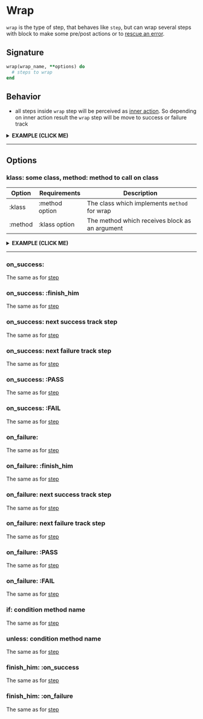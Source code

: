 # Wrap

`wrap` is the type of step, that behaves like `step`, but can wrap several steps with block to make some pre/post actions or to [rescue an error](https://github.com/differencialx/decouplio/docs/resq).

## Signature

```ruby
wrap(wrap_name, **options) do
  # steps to wrap
end
```

## Behavior

- all steps inside `wrap` step will be perceived as [inner action](https://github.com/differencialx/decouplio/docs/inner_action). So depending on inner action result the `wrap` step will be move to success or failure track

<details><summary><b>EXAMPLE (CLICK ME)</b></summary>
<p>

  ```ruby
    require 'decouplio'

    class SomeAction < Decouplio::Action
      logic do
        step :step_one

        wrap :wrap_one do
          step :step_two
          fail :fail_one
        end

        step :step_three
        fail :fail_two
      end

      def step_one(param_for_step_one:, **)
        ctx[:step_one] = param_for_step_one
      end

      def step_two(param_for_step_two:, **)
        ctx[:step_two]= param_for_step_two
      end

      def fail_one(**)
        ctx[:fail_one] = 'Fail one failure'
      end

      def step_three(**)
        ctx[:step_three] = 'Success'
      end

      def fail_two(**)
        ctx[:fail_two] = 'Fail two failure'
      end
    end

    success_wrap_success = SomeAction.call(
      param_for_step_one: true,
      param_for_step_two: true
    )
    success_wrap_failure = SomeAction.call(
      param_for_step_one: true,
      param_for_step_two: false
    )
    failure = SomeAction.call(
      param_for_step_one: false
    )

    success_wrap_success # =>
    # Result: success

    # Railway Flow:
    #   step_one -> wrap_one -> step_two -> step_three

    # Context:
    #   {:param_for_step_one=>true, :param_for_step_two=>true, :step_one=>true, :step_two=>true, :step_three=>"Success"}

    # Errors:
    #   {}


    success_wrap_failure # =>
    # Result: failure

    # Railway Flow:
    #   step_one -> wrap_one -> step_two -> fail_one -> fail_two

    # Context:
    #   {:param_for_step_one=>true, :param_for_step_two=>false, :step_one=>true, :step_two=>false, :fail_one=>"Fail one failure", :fail_two=>"Fail two failure"}

    # Errors:
    #   {}

    failure # =>
    # Result: failure

    # Railway Flow:
    #   step_one -> fail_two

    # Context:
    #   {:param_for_step_one=>false, :step_one=>false, :fail_two=>"Fail two failure"}

    # Errors:
    #   {}
  ```

  ```mermaid
    flowchart LR
        1(start)-->2(step_one);
        2(step_one)-->|success track|3(wrap_one);
        subgraph wrap action;
        3(wrap_one)-->|success track|4(start);
        4(start)-->5(step_two);
        5(step_two)-->|success track|6(finish success);
        5(step_two)-->|failure track|9(fail_one);
        9(fail_one)-->|failure track|10(finish failure);
        end;
        6(finish success)-->|success track|7(step_three);
        7(step_three)-->|success track|8(finish success);
        10(finish failure)-->|failure track|11(fail_two);
        11(fail_two)-->|failure track|12(finish failure);
        2(step_one)-->|failure track|11(fail_two)
  ```

</p>
</details>

***

## Options

### klass: some class, method: method to call on class

|Option|Requirements|Description|
|-|-|-|
|:klass|:method option|The class which implements `method` for wrap|
|:method|:klass option|The method which receives block as an argument|

<details><summary><b>EXAMPLE (CLICK ME)</b></summary>
<p>

  ```ruby
    require 'decouplio'

    class WrapperClass
      def self.some_wrapper_method(&block)
        if block_given?
          puts 'Before wrapper action execution'
          block.call
          puts 'After wrapper action execution'
        end
      end
    end

    class SomeActionWrapKlassMethod < Decouplio::Action
      logic do
        wrap :wrap_one, klass: WrapperClass, method: :some_wrapper_method do
          step :step_one
          step :step_two
        end
      end

      def step_one(**)
        puts 'Step one'
        ctx[:step_one] = 'Success'
      end

      def step_two(**)
        puts 'Step two'
        ctx[:step_two] = 'Success'
      end
    end

    action = SomeActionWrapKlassMethod.call # =>
    # Before wrapper action execution
    # Step one
    # Step two
    # After wrapper action execution

    action # =>
    # Result: success

    # Railway Flow:
    #   wrap_one -> step_one -> step_two

    # Context:
    #   {:step_one=>"Success", :step_two=>"Success"}

    # Errors:
    #   {}
  ```

  ```mermaid
    flowchart LR
        1(start)-->2(wrap_one);
        subgraph wrap action;
        2(wrap_one)-->|success track|3(step_one);
        3(step_one)-->|success track|4(step_two);
        4(step_two)-->|success track|5(finish success);
        end;
        5(finish success)-->|success track|6(finish success)
  ```

</p>
</details>

***

### on_success:
The same as for [step](https://github.com/differencialx/decouplio/docs/step)
### on_success: :finish_him
The same as for [step](https://github.com/differencialx/decouplio/docs/step)
### on_success: next success track step
The same as for [step](https://github.com/differencialx/decouplio/docs/step)
### on_success: next failure track step
The same as for [step](https://github.com/differencialx/decouplio/docs/step)
### on_success: :PASS
The same as for [step](https://github.com/differencialx/decouplio/docs/step)
### on_success: :FAIL
The same as for [step](https://github.com/differencialx/decouplio/docs/step)
### on_failure:
The same as for [step](https://github.com/differencialx/decouplio/docs/step)
### on_failure: :finish_him
The same as for [step](https://github.com/differencialx/decouplio/docs/step)
### on_failure: next success track step
The same as for [step](https://github.com/differencialx/decouplio/docs/step)
### on_failure: next failure track step
The same as for [step](https://github.com/differencialx/decouplio/docs/step)
### on_failure: :PASS
The same as for [step](https://github.com/differencialx/decouplio/docs/step)
### on_failure: :FAIL
The same as for [step](https://github.com/differencialx/decouplio/docs/step)
### if: condition method name
The same as for [step](https://github.com/differencialx/decouplio/docs/step)
### unless: condition method name
The same as for [step](https://github.com/differencialx/decouplio/docs/step)
### finish_him: :on_success
The same as for [step](https://github.com/differencialx/decouplio/docs/step)
### finish_him: :on_failure
The same as for [step](https://github.com/differencialx/decouplio/docs/step)
